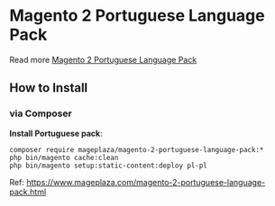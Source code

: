 # Magento 2 Portuguese Language Pack

Read more [Magento 2 Portuguese Language Pack](https://www.mageplaza.com/magento-2-portuguese-language-pack.html)

## How to Install


### via Composer

**Install Portuguese pack**:

```
composer require mageplaza/magento-2-portuguese-language-pack:*
php bin/magento cache:clean
php bin/magento setup:static-content:deploy pl-pl

```


Ref: https://www.mageplaza.com/magento-2-portuguese-language-pack.html
